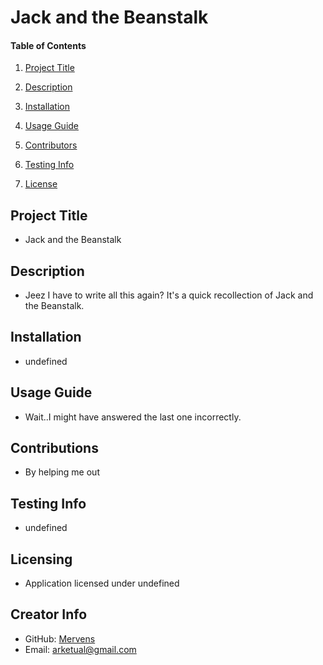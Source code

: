# Jack and the Beanstalk

#### Table of Contents

1. [Project Title](#title)

2. [Description](#description)

3. [Installation](#installation)

3. [Usage Guide](#usage)

4. [Contributors](#contribution)

5. [Testing Info](#test)

6. [License](#license)

## Project Title
* Jack and the Beanstalk  
## Description
* Jeez I have to write all this again? It's a quick recollection of Jack and the Beanstalk.  
## Installation
* undefined  
## Usage Guide
* Wait..I might have answered the last one incorrectly.  
## Contributions
* By helping me out  
## Testing Info
* undefined  
## Licensing
* Application licensed under undefined 
## Creator Info
* GitHub: [Mervens](https://github.com/Mervens)
* Email: arketual@gmail.com 